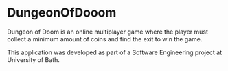 # DungeonOfDooom
Dungeon of Doom is an online multiplayer game where the player must collect a minimum amount of coins and find the exit to win the game.

This application was developed as part of a Software Engineering project at University of Bath.
